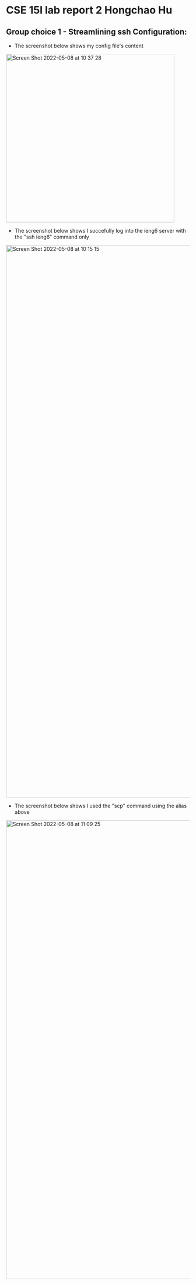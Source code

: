 # CSE 15l lab report 2 Hongchao Hu

## Group choice 1 - Streamlining ssh Configuration:
* The screenshot below shows my config file's content
 <img width="461" alt="Screen Shot 2022-05-08 at 10 37 28" src="https://user-images.githubusercontent.com/91580944/167308479-0acadc86-3aa5-4bc0-b7e7-8a384d3a9cf1.png">
 
* The screenshot below shows I succefully log into the ieng6 server with the "ssh ieng6" command only
<img width="1512" alt="Screen Shot 2022-05-08 at 10 15 15" src="https://user-images.githubusercontent.com/91580944/167308197-453b6335-0c11-4bef-b299-773f27c746bb.png">

* The screenshot below shows I used the "scp" command using the alias above
<img width="1256" alt="Screen Shot 2022-05-08 at 11 09 25" src="https://user-images.githubusercontent.com/91580944/167309503-718d8c8e-0b42-48aa-aa9c-453834b5c0ae.png">
